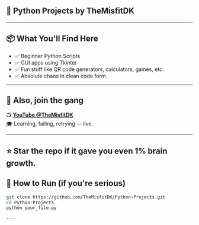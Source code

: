 ## 🐍 Python Projects by TheMisfitDK
---
## 📦 What You'll Find Here
- ✅ Beginner Python Scripts
- ✅ GUI apps using Tkinter
- ✅ Fun stuff like QR code generators, calculators, games, etc.
- ✅ Absolute chaos in clean code form

---

## 🔗 Also, join the gang
📺 **[YouTube @TheMisfitDK](https://www.youtube.com/@TheMisfitDK)**  
🎓 Learning, failing, retrying — live.

---
⭐ Star the repo if it gave you even 1% brain growth.
---

## 🚀 How to Run (if you're serious)

```bash
git clone https://github.com/TheMisfitDK/Python-Projects.git
cd Python-Projects
python your_file.py

---
